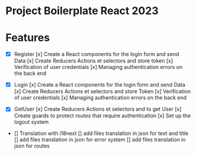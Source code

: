 # Project Boilerplate React 2023

# Features

- [x] Register
      [x] Create a React components for the login form and send Data
      [x] Create Reducers Actions et selectors and store token
      [x] Verification of user credentials
      [x] Managing authentication errors on the back end

- [x] Login
      [x] Create a React components for the login form and send Data
      [x] Create Reducers Actions et selectors and store Token
      [x] Verification of user credentials
      [x] Managing authentication errors on the back end

- [x] GetUser
      [x] Create Reducers Actions et selectors and to get User
      [x] Create guards to protect routes that require authentication
      [x] Set up the logout system

- [] Translation with i18next
  [] add files translation in json for text and title
  [] add files translation in json for error system
  [] add files translation in json for routes
